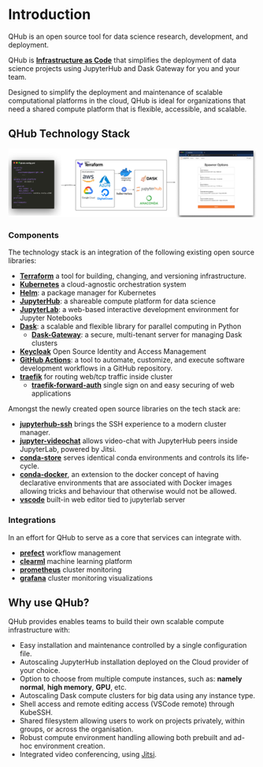 # Introduction

QHub is an open source tool for data science research, development, and deployment.

QHub is [**Infrastructure as Code**](https://en.wikipedia.org/wiki/Infrastructure_as_code) that simplifies the deployment of data science projects using JupyterHub and Dask Gateway for you and your team.

Designed to simplify the deployment and maintenance of scalable computational platforms in the cloud, QHub is ideal for organizations that need a shared compute platform that is flexible, accessible, and scalable.

## QHub Technology Stack

![High-level illustration of QHub architecture](../images/qhub-cloud_architecture.png)

### Components

The technology stack is an integration of the following existing open source libraries:

+ [**Terraform**](https://www.terraform.io/intro/index.html) a tool for building, changing, and versioning infrastructure.
+ [**Kubernetes**](https://kubernetes.io/docs/home/) a cloud-agnostic orchestration system
+ [**Helm**](https://helm.sh/): a package manager for Kubernetes
+ [**JupyterHub**](https://jupyter.org/hub): a shareable compute platform for data science
+ [**JupyterLab**](https://jupyterlab.readthedocs.io/en/stable/): a web-based interactive development environment for Jupyter Notebooks
+ [**Dask**](https://docs.dask.org/en/latest/): a scalable and flexible  library for parallel computing in Python
  + [**Dask-Gateway**](https://gateway.dask.org/): a secure, multi-tenant server for managing Dask clusters
+ [**Keycloak**](https://www.keycloak.org/) Open Source Identity and Access Management
+ [**GitHub Actions**](https://docs.github.com/en/actions): a tool to automate, customize, and execute software
  development workflows in a GitHub repository.
+ [**traefik**](https://traefik.io/) for routing web/tcp traffic inside cluster
  + [**traefik-forward-auth**](https://github.com/thomseddon/traefik-forward-auth) single sign on and easy securing of web applications

Amongst the newly created open source libraries on the tech stack are:
+ [**jupyterhub-ssh**](https://github.com/yuvipanda/jupyterhub-ssh) brings the SSH experience to a modern cluster manager.
+ [**jupyter-videochat**](https://github.com/yuvipanda/jupyter-videochat) allows video-chat with JupyterHub peers inside
  JupyterLab, powered by Jitsi.
+ [**conda-store**](https://github.com/quansight/conda-store) serves identical conda environments and controls its life-cycle.
+ [**conda-docker**](https://github.com/conda-incubator/conda-docker), an extension to the docker concept of having
  declarative environments that are associated with Docker images allowing tricks and behaviour that otherwise would not be allowed.
+ [**vscode**](https://github.com/cdr/code-server) built-in web editor tied to jupyterlab server

### Integrations

In an effort for QHub to serve as a core that services can integrate with.

+ [**prefect**](https://www.prefect.io/) workflow management
+ [**clearml**](https://clear.ml/) machine learning platform
+ [**prometheus**](https://prometheus.io/) cluster monitoring
+ [**grafana**](https://grafana.com/) cluster monitoring visualizations

## Why use QHub?

QHub provides enables teams to build their own scalable compute infrastructure with:

+ Easy installation and maintenance controlled by a single configuration file.
+ Autoscaling JupyterHub installation deployed on the Cloud provider of your choice.
+ Option to choose from multiple compute instances, such as: **namely normal**, **high memory**, **GPU**, etc.
+ Autoscaling Dask compute clusters for big data using any instance type.
+ Shell access and remote editing access (VSCode remote) through KubeSSH.
+ Shared filesystem allowing users to work on projects privately, within groups, or across the organisation.
+ Robust compute environment handling allowing both prebuilt and ad-hoc environment creation.
+ Integrated video conferencing, using [Jitsi](https://meet.jit.si/).
